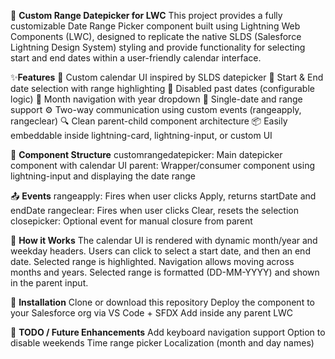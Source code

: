 
📅 **Custom Range Datepicker for LWC**
This project provides a fully customizable Date Range Picker component built using Lightning Web Components (LWC), designed to replicate the native SLDS (Salesforce Lightning Design System) styling and provide functionality for selecting start and end dates within a user-friendly calendar interface.


✨**Features**
📆 Custom calendar UI inspired by SLDS datepicker
📅 Start & End date selection with range highlighting
🚫 Disabled past dates (configurable logic)
🔁 Month navigation with year dropdown
🎯 Single-date and range support
⚙️ Two-way communication using custom events (rangeapply, rangeclear)
🔍 Clean parent-child component architecture
📦 Easily embeddable inside lightning-card, lightning-input, or custom UI


🧩 **Component Structure**
customrangedatepicker: Main datepicker component with calendar UI
parent: Wrapper/consumer component using lightning-input and displaying the date range

📤 **Events**
rangeapply: Fires when user clicks Apply, returns startDate and endDate
rangeclear: Fires when user clicks Clear, resets the selection
closepicker: Optional event for manual closure from parent

🧠 **How it Works**
The calendar UI is rendered with dynamic month/year and weekday headers.
Users can click to select a start date, and then an end date. Selected range is highlighted.
Navigation allows moving across months and years.
Selected range is formatted (DD-MM-YYYY) and shown in the parent input.

🚀 **Installation**
Clone or download this repository
Deploy the component to your Salesforce org via VS Code + SFDX
Add <c-custom-range-datepicker> inside any parent LWC

🔧 **TODO / Future Enhancements**
Add keyboard navigation support
Option to disable weekends
Time range picker
Localization (month and day names)
